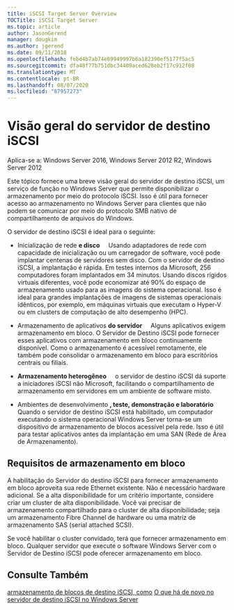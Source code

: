 ```yaml
---
title: iSCSI Target Server Overview
TOCTitle: iSCSI Target Server
ms.topic: article
author: JasonGerend
manager: dougkim
ms.author: jgerend
ms.date: 09/11/2018
ms.openlocfilehash: febd4b7ab74e89949997b6a182390ef5177f5ac5
ms.sourcegitcommit: dfa48f77b751dbc34409aced628eb2f17c912f08
ms.translationtype: MT
ms.contentlocale: pt-BR
ms.lasthandoff: 08/07/2020
ms.locfileid: "87957273"
---
```

# <a name="iscsi-target-server-overview"></a>Visão geral do servidor de destino iSCSI

Aplica-se a: Windows Server 2016, Windows Server 2012 R2, Windows Server 2012

Este tópico fornece uma breve visão geral do servidor de destino iSCSI, um serviço de função no Windows Server que permite disponibilizar o armazenamento por meio do protocolo iSCSI. Isso é útil para fornecer acesso ao armazenamento no Windows Server para clientes que não podem se comunicar por meio do protocolo SMB nativo de compartilhamento de arquivos do Windows.

O servidor de destino iSCSI é ideal para o seguinte:

* Inicialização de rede **e disco**     Usando adaptadores de rede com capacidade de inicialização ou um carregador de software, você pode implantar centenas de servidores sem disco. Com o servidor de destino iSCSI, a implantação é rápida. Em testes internos da Microsoft, 256 computadores foram implantados em 34 minutos. Usando discos rígidos virtuais diferentes, você pode economizar até 90% do espaço de armazenamento usado para as imagens do sistema operacional. Isso é ideal para grandes implantações de imagens de sistemas operacionais idênticos, por exemplo, em máquinas virtuais que executam o Hyper-V ou em clusters de computação de alto desempenho (HPC).

* Armazenamento de aplicativos **do servidor**     Alguns aplicativos exigem armazenamento em bloco. O Servidor de Destino iSCSI pode fornecer esses aplicativos com armazenamento em bloco continuamente disponível. Como o armazenamento é acessível remotamente, ele também pode consolidar o armazenamento em bloco para escritórios centrais ou filiais.

* **Armazenamento heterogêneo**     o servidor de destino iSCSI dá suporte a iniciadores iSCSI não Microsoft, facilitando o compartilhamento de armazenamento em servidores em um ambiente de software misto.

* Ambientes de desenvolvimento **, teste, demonstração e laboratório**     Quando o servidor de destino iSCSI está habilitado, um computador executando o sistema operacional Windows Server torna-se um dispositivo de armazenamento de blocos acessível pela rede. Isso é útil para testar aplicativos antes da implantação em uma SAN (Rede de Área de Armazenamento).

## <a name="block-storage-requirements"></a>Requisitos de armazenamento em bloco

A habilitação do Servidor do destino iSCSI para fornecer armazenamento em bloco aproveita sua rede Ethernet existente. Não é necessário hardware adicional. Se a alta disponibilidade for um critério importante, considere criar um cluster de alta disponibilidade. Você vai precisar de armazenamento compartilhado para o cluster de alta disponibilidade; seja um armazenamento Fibre Channel de hardware ou uma matriz de armazenamento SAS (serial attached SCSI).

Se você habilitar o cluster convidado, terá que fornecer armazenamento em bloco. Qualquer servidor que execute o software Windows Server com o Servidor de Destino iSCSI pode oferecer armazenamento em bloco.

## <a name="see-also"></a>Consulte Também

[armazenamento de blocos de destino iSCSI, como](/previous-versions/windows/it-pro/windows-server-2012-r2-and-2012/hh848268(v%3dws.11)) 
 [O que há de novo no servidor de destino iSCSI no Windows Server](/previous-versions/windows/it-pro/windows-server-2012-r2-and-2012/dn305893(v%3dws.11))
